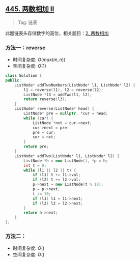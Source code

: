 ## [445. 两数相加 II](https://leetcode.cn/problems/add-two-numbers-ii/description/)

> Tag: 链表

此题链表头存储数字的高位，相关题目：[2. 两数相加](../hot100/2.md)

### 方法一：reverse

* 时间复杂度: ${O(max(m, n))}$
* 空间复杂度: ${O(1)}$

```cpp
class Solution {
public:
    ListNode* addTwoNumbers(ListNode* l1, ListNode* l2) {
        l1 = reverse(l1), l2 = reverse(l2);
        ListNode *l3 = addTwo(l1, l2);
        return reverse(l3);
    }
    ListNode* reverse(ListNode* head) {
        ListNode* pre = nullptr, *cur = head;
        while (cur) {
            ListNode *nxt = cur->next;
            cur->next = pre;
            pre = cur;
            cur = nxt;
        }
        return pre;
    }
    ListNode* addTwo(ListNode* l1, ListNode* l2) {
        ListNode *h = new ListNode(), *p = h;
        int t = 0;
        while (l1 || l2 || t) {
            if (l1) t += l1->val;
            if (l2) t += l2->val;
            p->next = new ListNode(t % 10);
            p = p->next;
            t /= 10;
            if (l1) l1 = l1->next;
            if (l2) l2 = l2->next;
        }
        return h->next;
    }
};
```

### 方法二：
* 时间复杂度: ${O()}$
* 空间复杂度: ${O()}$
```cpp

```